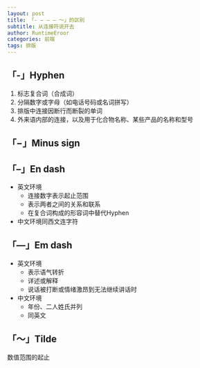 ```yaml
---
layout: post
title: 「- − – — ～」的区别
subtitle: 从连接符说开去
author: RuntimeEroor
categories: 前端
tags: 排版
---
```

## 「-」Hyphen

1. 标志复合词（合成词）
2. 分隔数字或字母（如电话号码或名词拼写）
3. 排版中连接因断行而断裂的单词
4. 外来语内部的连接，以及用于化合物名称、某些产品的名称和型号

## 「−」Minus sign

## 「–」En dash

* 英文环境
  * 连接数字表示起止范围
  * 表示两者之间的关系和联系
  * 在复合词构成的形容词中替代Hyphen
* 中文环境同西文连字符

## 「—」Em dash

* 英文环境
  * 表示语气转折
  * 详述或解释
  * 说话被打断或情绪激昂到无法继续讲话时
* 中文环境
  * 年份、二人姓氏并列
  * 同英文

## 「～」Tilde

数值范围的起止
